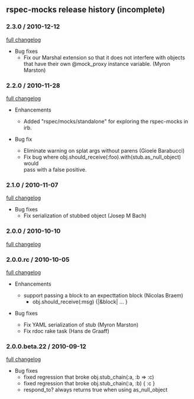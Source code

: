## rspec-mocks release history (incomplete)

### 2.3.0 / 2010-12-12

[full changelog](http://github.com/rspec/rspec-mocks/compare/v2.2.1...v2.3.0)

* Bug fixes 
  * Fix our Marshal extension so that it does not interfere with objects that
    have their own @mock_proxy instance variable. (Myron Marston)

### 2.2.0 / 2010-11-28

[full changelog](http://github.com/rspec/rspec-mocks/compare/v2.1.0...v2.2.0)

* Enhancements
  * Added "rspec/mocks/standalone" for exploring the rspec-mocks in irb.

* Bug fix
  * Eliminate warning on splat args without parens (Gioele Barabucci)
  * Fix bug where obj.should_receive(:foo).with(stub.as_null_object) would                                                                                                      
    pass with a false positive.

### 2.1.0 / 2010-11-07

[full changelog](http://github.com/rspec/rspec-mocks/compare/v2.0.1...v2.1.0)

* Bug fixes
  * Fix serialization of stubbed object (Josep M Bach)

### 2.0.0 / 2010-10-10

[full changelog](http://github.com/rspec/rspec-mocks/compare/v2.0.0.beta.22...v2.0.0)

### 2.0.0.rc / 2010-10-05

[full changelog](http://github.com/rspec/rspec-mocks/compare/v2.0.0.beta.22...v2.0.0.rc)

* Enhancements
  * support passing a block to an expecttation block (Nicolas Braem)
    * obj.should_receive(:msg) {|&block| ... }

* Bug fixes
  * Fix YAML serialization of stub (Myron Marston)
  * Fix rdoc rake task (Hans de Graaff)

### 2.0.0.beta.22 / 2010-09-12

[full changelog](http://github.com/rspec/rspec-mocks/compare/v2.0.0.beta.20...v2.0.0.beta.22)

* Bug fixes
  * fixed regression that broke obj.stub_chain(:a, :b => :c)
  * fixed regression that broke obj.stub_chain(:a, :b) { :c }
  * respond_to? always returns true when using as_null_object
